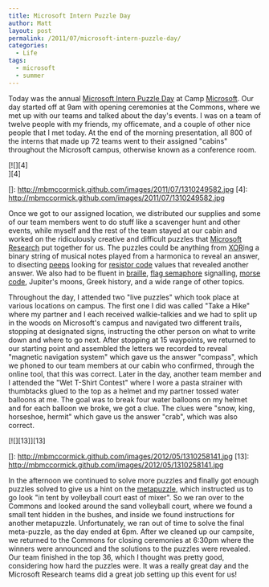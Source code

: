```yaml
---
title: Microsoft Intern Puzzle Day
author: Matt
layout: post
permalink: /2011/07/microsoft-intern-puzzle-day/
categories:
  - Life
tags:
  - microsoft
  - summer
---
```


Today was the annual [Microsoft Intern Puzzle Day][1] at Camp [Microsoft][2]. Our day started off at 9am with opening ceremonies at the Commons, where we met up with our teams and talked about the day's events. I was on a team of twelve people with my friends, my officemate, and a couple of other nice people that I met today. At the end of the morning presentation, all 800 of the interns that made up 72 teams went to their assigned "cabins" throughout the Microsoft campus, otherwise known as a conference room.

 [1]: http://seattletimes.nwsource.com/html/microsoft/2009630759_microsoftinterns10.html
 [2]: http://www.microsoft.com/en-us/default.aspx

[![][4]  
][4]

 []: http://mbmccormick.github.com/images/2011/07/1310249582.jpg
 [4]: http://mbmccormick.github.com/images/2011/07/1310249582.jpg

Once we got to our assigned location, we distributed our supplies and some of our team members went to do stuff like a scavenger hunt and other events, while myself and the rest of the team stayed at our cabin and worked on the ridiculously creative and difficult puzzles that [Microsoft Research][5] put together for us. The puzzles could be anything from [XOR][6]ing a binary string of musical notes played from a harmonica to reveal an answer, to disecting [peeps][7] looking for [resistor code][8] values that revealed another answer. We also had to be fluent in [braille][9], [flag semaphore][10] signalling, [morse code][11], Jupiter's moons, Greek history, and a wide range of other topics.

 [5]: http://research.microsoft.com/en-us/
 [6]: http://en.wikipedia.org/wiki/XOR_gate
 [7]: http://en.wikipedia.org/wiki/Peeps
 [8]: http://wiki.xtronics.com/index.php/Resistor_Codes
 [9]: http://en.wikipedia.org/wiki/Braille
 [10]: http://en.wikipedia.org/wiki/Flag_semaphore
 [11]: http://en.wikipedia.org/wiki/Morse_code

Throughout the day, I attended two "live puzzles" which took place at various locations on campus. The first one I did was called "Take a Hike" where my partner and I each received walkie-talkies and we had to split up in the woods on Microsoft's campus and navigated two different trails, stopping at designated signs, instructing the other person on what to write down and where to go next. After stopping at 15 waypoints, we returned to our starting point and assembled the letters we recorded to reveal "magnetic navigation system" which gave us the answer "compass", which we phoned to our team members at our cabin who confirmed, through the online tool, that this was correct. Later in the day, another team member and I attended the "Wet T-Shirt Contest" where I wore a pasta strainer with thumbtacks glued to the top as a helmet and my partner tossed water balloons at me. The goal was to break four water balloons on my helmet and for each balloon we broke, we got a clue. The clues were "snow, king, horseshoe, hermit" which gave us the answer "crab", which was also correct.

[![][13]][13]

 []: http://mbmccormick.github.com/images/2012/05/1310258141.jpg
 [13]: http://mbmccormick.github.com/images/2012/05/1310258141.jpg

In the afternoon we continued to solve more puzzles and finally got enough puzzles solved to give us a hint on the [metapuzzle][14], which instructed us to go look "in tent by volleyball court east of mixer". So we ran over to the Commons and looked around the sand volleyball court, where we found a small tent hidden in the bushes, and inside we found instructions for another metapuzzle. Unfortunately, we ran out of time to solve the final meta-puzzle, as the day ended at 6pm. After we cleaned up our campsite, we returned to the Commons for closing ceremonies at 6:30pm where the winners were announced and the solutions to the puzzles were revealed. Our team finished in the top 36, which I thought was pretty good, considering how hard the puzzles were. It was a really great day and the Microsoft Research teams did a great job setting up this event for us!

 [14]: http://en.wikipedia.org/wiki/Metapuzzle